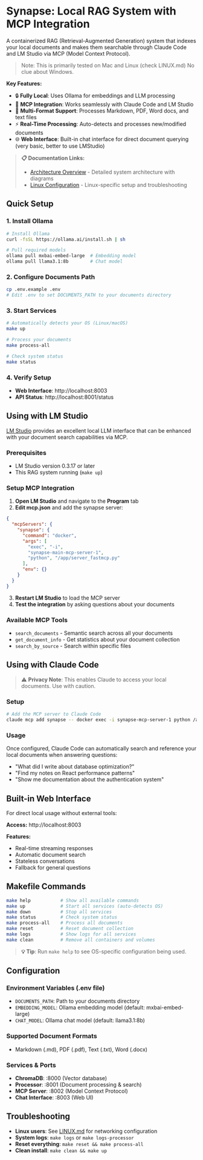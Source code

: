 # Synapse: Local RAG System with MCP Integration

A containerized RAG (Retrieval-Augmented Generation) system that indexes your local documents and makes them searchable through Claude Code and LM Studio via MCP (Model Context Protocol).


> Note: This is primarily tested on Mac and Linux (check LINUX.md)
> No clue about Windows.

**Key Features:**
- 🔒 **Fully Local**: Uses Ollama for embeddings and LLM processing
- 🔌 **MCP Integration**: Works seamlessly with Claude Code and LM Studio
- 📁 **Multi-Format Support**: Processes Markdown, PDF, Word docs, and text files
- ⚡ **Real-Time Processing**: Auto-detects and processes new/modified documents
- 🌐 **Web Interface**: Built-in chat interface for direct document querying (very basic, better to use LMStudio)

> **📋 Documentation Links:**
> - [Architecture Overview](ARCHITECTURE.md) - Detailed system architecture with diagrams
> - [Linux Configuration](LINUX.md) - Linux-specific setup and troubleshooting

## Quick Setup

### 1. Install Ollama
```bash
# Install Ollama
curl -fsSL https://ollama.ai/install.sh | sh

# Pull required models
ollama pull mxbai-embed-large  # Embedding model
ollama pull llama3.1:8b        # Chat model
```

### 2. Configure Documents Path
```bash
cp .env.example .env
# Edit .env to set DOCUMENTS_PATH to your documents directory
```

### 3. Start Services
```bash
# Automatically detects your OS (Linux/macOS)
make up

# Process your documents
make process-all

# Check system status
make status
```

### 4. Verify Setup
- **Web Interface**: http://localhost:8003
- **API Status**: http://localhost:8001/status

## Using with LM Studio

[LM Studio](https://lmstudio.ai/) provides an excellent local LLM interface that can be enhanced with your document search capabilities via MCP.

### Prerequisites
- LM Studio version 0.3.17 or later
- This RAG system running (`make up`)

### Setup MCP Integration

1. **Open LM Studio** and navigate to the **Program** tab
2. **Edit mcp.json** and add the synapse server:

```json
{
  "mcpServers": {
    "synapse": {
      "command": "docker",
      "args": [
        "exec", "-i", 
        "synapse-main-mcp-server-1", 
        "python", "/app/server_fastmcp.py"
      ],
      "env": {}
    }
  }
}
```

3. **Restart LM Studio** to load the MCP server
4. **Test the integration** by asking questions about your documents

### Available MCP Tools
- `search_documents` - Semantic search across all your documents
- `get_document_info` - Get statistics about your document collection
- `search_by_source` - Search within specific files

## Using with Claude Code

> ⚠️ **Privacy Note**: This enables Claude to access your local documents. Use with caution.

### Setup
```bash
# Add the MCP server to Claude Code
claude mcp add synapse -- docker exec -i synapse-mcp-server-1 python /app/server_fastmcp.py
```

### Usage
Once configured, Claude Code can automatically search and reference your local documents when answering questions:

- "What did I write about database optimization?"
- "Find my notes on React performance patterns"
- "Show me documentation about the authentication system"

## Built-in Web Interface

For direct local usage without external tools:

**Access:** http://localhost:8003

**Features:**
- Real-time streaming responses
- Automatic document search
- Stateless conversations
- Fallback for general questions

## Makefile Commands

```bash
make help           # Show all available commands
make up             # Start all services (auto-detects OS)
make down           # Stop all services
make status         # Check system status
make process-all    # Process all documents
make reset          # Reset document collection
make logs           # Show logs for all services
make clean          # Remove all containers and volumes
```

> **💡 Tip**: Run `make help` to see OS-specific configuration being used.

## Configuration

### Environment Variables (.env file)
- `DOCUMENTS_PATH`: Path to your documents directory
- `EMBEDDING_MODEL`: Ollama embedding model (default: mxbai-embed-large)
- `CHAT_MODEL`: Ollama chat model (default: llama3.1:8b)

### Supported Document Formats
- Markdown (.md), PDF (.pdf), Text (.txt), Word (.docx)

### Services & Ports
- **ChromaDB**: :8000 (Vector database)
- **Processor**: :8001 (Document processing & search)
- **MCP Server**: :8002 (Model Context Protocol)
- **Chat Interface**: :8003 (Web UI)

## Troubleshooting

- **Linux users**: See [LINUX.md](LINUX.md) for networking configuration
- **System logs**: `make logs` or `make logs-processor`
- **Reset everything**: `make reset && make process-all`
- **Clean install**: `make clean && make up`

